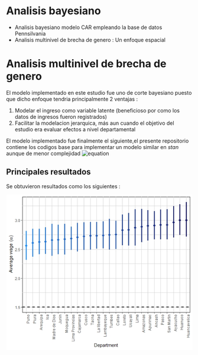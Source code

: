 # Analisis bayesiano
* Analisis bayesiano modelo CAR empleando la base de datos Pennsilvania
* Analisis multinivel de brecha de genero : Un enfoque espacial

# Analisis multinivel de brecha de genero
El modelo implementado en este estudio fue uno de corte bayesiano puesto que dicho enfoque tendria principalmente 2 ventajas :
1. Modelar el ingreso como variable latente (beneficioso por como los datos de ingresos fueron registrados)
2. Facilitar la modelacion jerarquica, más aun cuando el objetivo del estudio era evaluar efectos a nivel departamental

El modelo implementado fue finalmente el siguiente,el presente repositorio contiene los codigos base para implementar un modelo similar en *stan* aunque de menor complejidad 
![equation](http://www.sciweavers.org/upload/Tex2Img_1603147732/render.png)

## Principales resultados 
Se obtuvieron resultados como los siguientes :

![alt text](https://github.com/JesusRQP96/bayesian_implementation/blob/master/multinivel-med-avg-wage-figure-5%20(1).tiff)




